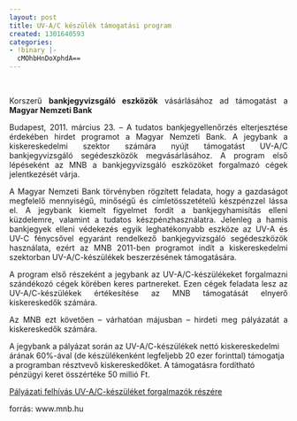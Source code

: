 ```yaml
---
layout: post
title: UV-A/C készülék támogatási program
created: 1301640593
categories:
- !binary |-
  cMOhbHnDoXphdA==
---
```

<p>&nbsp;</p><p style="text-align: justify;">Korszerű <strong>bankjegyvizsgáló eszközök</strong> vásárlásához ad támogatást a <strong>Magyar Nemzeti Bank</strong></p><p style="text-align: justify;">Budapest, 2011. március 23. – A tudatos bankjegyellenőrzés elterjesztése érdekében hirdet programot a Magyar Nemzeti Bank. A jegybank a kiskereskedelmi szektor számára nyújt támogatást UV-A/C bankjegyvizsgáló segédeszközök megvásárlásához. A program első lépéseként az MNB a bankjegyvizsgáló eszközöket forgalmazó cégek jelentkezését várja.</p><p style="text-align: justify;">A Magyar Nemzeti Bank törvényben rögzített feladata, hogy a gazdaságot megfelelő mennyiségű, minőségű és címletösszetételű készpénzzel lássa el. A jegybank kiemelt figyelmet fordít a bankjegyhamisítás elleni küzdelemre, valamint a tudatos készpénzhasználatra. Jelenleg a hamis bankjegyek elleni védekezés egyik leghatékonyabb eszköze az UV-A és UV-C fénycsővel egyaránt rendelkező bankjegyvizsgáló segédeszközök használata, ezért az MNB 2011-ben programot indít a kiskereskedelmi szektorban UV-A/C-készülékek beszerzésének támogatására.&nbsp;</p><p style="text-align: justify;">A program első részeként a jegybank az UV-A/C-készülékeket forgalmazni szándékozó cégek körében keres partnereket. Ezen cégek feladata lesz az UV-A/C-készülékek értékesítése az MNB támogatását elnyerő kiskereskedők számára.</p><p style="text-align: justify;">Az MNB ezt követően – várhatóan májusban – hirdeti meg pályázatát a kiskereskedők számára.</p><p>A jegybank a pályázat során az UV-A/C-készülékek nettó kiskereskedelmi árának 60%-ával (de készülékenként legfeljebb 20 ezer forinttal) támogatja a programban résztvevő kiskereskedőket. A támogatásra fordítható pénzügyi keret összértéke 50 millió Ft.</p><p><a href="http://www.mnb.hu/Root/Dokumentumtar/MNB/Bankjegy_es_erme/UV-AC/palyazati_felhivas_.pdf" target="_blank">Pályázati felhívás UV-A/C-készüléket forgalmazók részére</a></p><p>forrás: www.mnb.hu</p>
